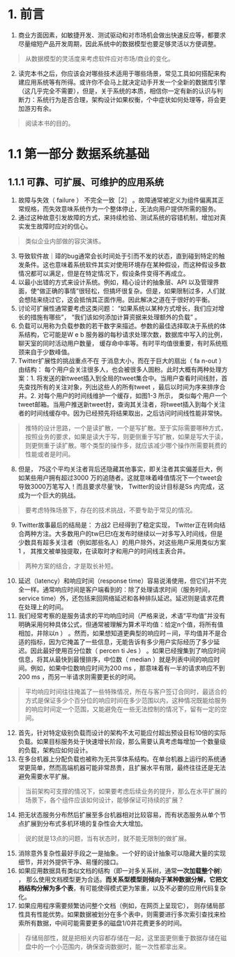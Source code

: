 # 1. 前言
1. 商业方面因素，如敏捷开发、测试驱动和对市场机会做出快速反应等，都要求尽量缩短产品开发周期，因此系统中的数据模型也要足够灵活以方便调整。
> 从数据模型的灵活度来考虑软件应对市场/商业的变化。
2. 读完本书之后，你应该会对哪些技术适用于哪些场景，常见工具如何搭配来构建应用系统等有所得。或许你不会马上就决定动手开发一个全新的数据库引擎（这几乎完全不需要），但是，关于系统的本质，相信你一定有新的认识与判断力：系统行为是否合理，架构设计如果权衡，个中症状如何处理等，将会更加游刃有余。
> 阅读本书的目的。

# 1.1 第一部分 数据系统基础
## 1.1.1 可靠、可扩展、可维护的应用系统
1. 故障与失效（ failure ） 不完全一致［2］ 。故障通常被定义为组件偏离其正常规格，而失效意味系统作为一个整体停止，无法向用户提供所需的服务。
2. 通过这种故意引发故障的方式，来持续检验、测试系统的容错机制，增加对真实发生故障时应对的信心。
> 类似企业内部做的容灾演练。
3. 导致软件故｜璋的bug通常会长时间处于引而不发的状态，直到碰到特定的触发条件。这也意味着系统软件其实对使用环境存在某种假设，而这种假设多数情况都可以满足，但是在特定情况下，假设条件变得不再成立。
4. 以最小出错的方式来设计系统。例如，精心设计的抽象层、API 以及管理界面，使“做正确的事情”很轻松，但搞坏很复杂。但是，如果限制过多，人们就会想陆来绕过它，这会抵悄其正面作用。因此解决之道在于很好的平衡。
5. 讨论可扩展性通常要考虑这类问题： “如果系统以某种方式增长，我们应对增长的措施有哪些”， “我们该如何添加计算资据来处理额外的负载” 。
6. 负载可以用称为负载参数的若干数字来描述。参数的最佳选择取决于系统的体系结构，它可能是W e b 服务器的每秒请求处理次数，数据库中写入的比例，聊天室的同时活动用户数量， 缓存命中率等。有时平均值很重要，有时系统瓶颈来自于少数峰值。
7. Twitter扩展性的挑战重点不在
于消息大小，而在于巨大的扇出（ fa n-out ）由结构： 每个用户会关注很多人，也会被很多人圄粉。此时大概有两种处理方案：1. 将发送的新tweet插入到全局的tweet集合中。当用户查看时间线肘，首先查找所有的关注对象，列出这些人的所有tweet ，最后以时间为序来排序合井。2. 对每个用户的时间线维护一个缓存，如图1-3 所示， 类似每个用户一个tweet邮箱。当用户推送新tweet肘，查询其关注者，将tweet插入到每个关注者的时间线缓存中。因为已经预先将结果取出，之后访问时间线性能非常快。
> 推特的设计思路，一个是读扩散，一个是写扩散。至于实际需要哪种方式，按照业务的要求，如果是读大于写，则更侧重于写扩散，如果是写大于读，则更侧重于读扩散。哪个类型的操作多，就应该减少哪个操作所需要耗费的性能或者是时间。
8. 但是， 75这个平均关注者背后还隐藏其他事实，即关注者其实偏差巨大，例如某些用户拥有超过3000 万的追随者。这就意味着峰值情况下一个tweet会导致3000万笔写入！而且要求尽量’快， Twitter的设计目标是Ss 内完成，这成为一个巨大的挑战。
> 要考虑特殊场景下，存在的技术挑战，不要专助于常见的情况。
9. Twitter故事最后的结局是： 方战2 已经得到了稳定实现， Twitter正在转向结合两种方注。大多数用户的tw巳巳t在发布时继续以一对多写入时间线，但是少数具有超多关注者（例如那些名人）的用户除外，对这些用户采用类似方案1 ， 其推文被单独提取，在读取时才和用户的时间线主表合井。
> 两种方案的结合，才是取长补短。
10. 延迟（latency）和响应时间（response time）容易说淆使用，但它们并不完全一样。通常响应时间是客户端看到的：除了处理请求时间（服务时间，service time）外，还包括来回网络延迟和各种排队延迟。延迟则是请求花费在处理上的时间。
11. 我们经常考察的是服务请求的平均响应时间（严格来说，术语“平均值”并没有明确采用何种具体公式，但通常被理解为算术平均值：给定n个值，将所有值相加，井除以n ） 。然而，如果想知道更典型的响应时－间，平均值并不是合适的指标，因为它掩盖了一些信息，无能告诉有多少用户实际经历了多少延迟。因此最好使用百分位数（ percen ti Jes ） 。如果已经搜集到了响应时间信息，将其从最快到最慢排序，中位数（ median ）就是列表中间的响应时间。例如，如果中位数响应时间为200 ms ，那意味着有一半的请求响应不到200 ms ，而另一半请求则需要更长的时间。
> 平均响应时间往往掩盖了一些特殊情况，所在与客户签订合同时，最适合的方式是保证多少个百分位的响应时间在多少范围以内，这种情况既能给服务的响应时间定一个范围，又能避免在一些无法控制的情况下，留有一定的空间。
12. 首先，针对特定级别负载而设计的架构不太可能应付超出预设目标10倍的实际负载。如果目标服务处于快速增长阶段，那么需要认真考虑每增加一个数量级的负载，架构应如何设计。 
13. 在多台机器上分配负载也被称为无共享体系结构。在单台机器上运行的系统通常更简单，然而高端机器可能非常昂贵，且扩展水平有限，最终往往还是无法避免需要水平扩展。
> 当前架构可支撑的情况下，如果要考虑后续业务的提升，那么在水平扩展的场景下，各个组件应该如何设计，能够保证可持续的扩展？
14. 把无状态服务分布然后扩展至多台机器相对比较容易，而有状态服务从单个节点扩展到分布式多机环境的复杂性会大大增加。
> 说的就是13点的问题，当有状态时，就不能无限制的做扩展。
15. 消除意外复杂性最好手段之一是抽象。一个好的设计抽象可以隐藏大量的实现细节，并对外提供干净、易懂的接口。
16. 如果应用数据具有类似文档的结构（即一对多关系树，通常**一次加载整个树**） ， 那么使用文档模型更为合适。**而关系型模型则倾向于某种数据分解，它把文档结构分解为多个表**，有可能使得模式更为笨重，以及不必要的应用代码复杂化。
17. 如果应用程序需要频繁访问整个文档（例如，在网页上呈现它）， 则存储局部性具有性能优势。如果数据被划分在多个表中，则需要进行多次索引查找来检索所有数据，中间可能需要更多的磁盘1/0井花费更多的时间。
> 存储局部性，就是把相关内容都存储在一起，这里面更侧重于数据存储在磁盘中的一个小范围内，确保查询数据时，能一次性都拿出来。
